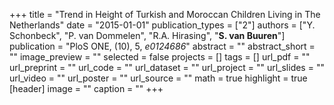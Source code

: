 +++
title = "Trend in Height of Turkish and Moroccan Children Living in The Netherlands"
date = "2015-01-01"
publication_types = ["2"]
authors = ["Y. Schonbeck", "P. van Dommelen", "R.A. Hirasing", "**S. van Buuren**"]
publication = "PloS ONE, (10), 5, _e0124686_"
abstract = ""
abstract_short = ""
image_preview = ""
selected = false
projects = []
tags = []
url_pdf = ""
url_preprint = ""
url_code = ""
url_dataset = ""
url_project = ""
url_slides = ""
url_video = ""
url_poster = ""
url_source = ""
math = true
highlight = true
[header]
image = ""
caption = ""
+++
